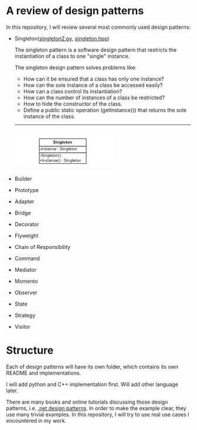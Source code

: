 # A review of design patterns

In this repository, I will review several most commonly used design patterns:
- Singleton([singleton2.py](singleton/singleton2.py), [singleton.hpp](singleton/singleton.hpp))

  The singleton pattern is a software design pattern that restricts the instantiation of a class to one "single" instance.
  
  The singleton design pattern solves problems like:
  - How can it be ensured that a class has only one instance?
  - How can the sole instance of a class be accessed easily?
  - How can a class control its instantiation?
  - How can the number of instances of a class be restricted?
  - How to hide the constructor of the class.
  - Define a public static operation (getInstance()) that returns the sole instance of the class.
  
  ----
  ![Singleton](singleton/singleton.gif?raw=true "Singleton Pattern")
  ----
- Builder
- Prototype
- Adapter
- Bridge
- Decorator
- Flyweight
- Chain of Responsibility
- Command
- Mediator
- Momento
- Observer
- State
- Strategy
- Visitor

# Structure

Each of design patterns will have its own folder, which contains its own README and implementations.

I will add python and C++ implementation first. Will add other language later.

There are many books and online tutorials discussing those design patterns, i.e. [.net design patterns](https://www.dofactory.com/net/design-patterns). In order to make the example clear, they use many trivial examples. In this repository, I will try to use real use cases I encountered in my work. 
